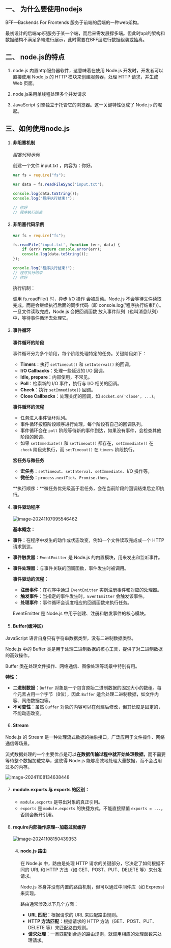 ## **一、 为什么要使用nodejs**

BFF—Backends For Frontends 服务于前端的后端的一种web架构。

最初设计的后端api只服务于某一个端，而后来需发展撑多端。但此时api的架构和数据结构不满足多端进行展示，此时需要在BFF层进行数据组装或抽离。



## **二、 node.js的特点**

1. node.js 内置http服务器软件，这意味着在使用 Node.js 开发时，开发者可以直接使用 Node.js 的 HTTP 模块来创建服务器，处理 HTTP 请求，并生成 Web 页面。

2. node.js采用单线程处理多个并发请求
3. JavaScript 引擎独立于托管它的浏览器。这一关键特性促成了 Node.js 的崛起。

## **三、如何使用node.js**

1. #### **非阻塞机制**

   *阻塞代码示例*

   创建一个文件 input.txt ，内容为：你好。

   ```javascript
   var fs = require("fs");
   
   var data = fs.readFileSync('input.txt');
   
   console.log(data.toString());
   console.log("程序执行结束!");
   
   // 你好
   // 程序执行结束
   ```

2. #### **非阻塞代码示例**

   ```js
   var fs = require("fs");
   
   fs.readFile('input.txt', function (err, data) {
       if (err) return console.error(err);
       console.log(data.toString());
   });
   
   console.log("程序执行结束!");
   // 程序执行结束
   // 你好
   ```

   执行机制：

   调用 fs.readFile() 时，异步 I/O 操作 会被启动。Node.js 不会等待文件读取完成，而是会继续执行后面的同步代码（即 console.log('程序执行结束!')）。一旦文件读取完成，Node.js 会把回调函数 放入事件队列（也叫消息队列）中，等待事件循环去处理它。

3. ####  **事件循环**

   **事件循环的阶段**

   事件循环分为多个阶段，每个阶段处理特定的任务。关键阶段如下：

   - **Timers**：执行 `setTimeout()` 和 `setInterval()` 的回调。
   - **I/O Callbacks**：处理一些延迟的 I/O 回调。
   - **Idle, prepare**：内部使用，不常见。
   - **Poll**：检索新的 I/O 事件，执行与 I/O 相关的回调。
   - **Check**：执行 `setImmediate()` 回调。
   - **Close Callbacks**：处理关闭的回调，如 `socket.on('close', ...)`。

   **事件循环的流程**

   - 任务进入事件循环队列。
   - 事件循环按照阶段顺序进行处理，每个阶段有自己的回调队列。
   - 事件循环会在 `poll` 阶段等待新的事件到达，如果没有事件，会检查其他阶段的回调。
   - 如果 `setImmediate()` 和 `setTimeout()` 都存在，`setImmediate()` 在 `check` 阶段先执行，而 `setTimeout()` 在 `timers` 阶段执行。

   **宏任务与微任务**

   - **宏任务**：`setTimeout`、`setInterval`、`setImmediate`、I/O 操作等。
   - **微任务**：`process.nextTick`、`Promise.then`。

   **执行顺序：**微任务优先级高于宏任务，会在当前阶段的回调结束后立即执行。

   

4. #### **事件驱动程序**

   ![image-20241107095546462](C:\Users\Administrator\AppData\Roaming\Typora\typora-user-images\image-20241107095546462.png)

   

   **基本概念：**

- **事件**：在程序中发生的动作或状态改变，例如一个文件读取完成或一个 HTTP 请求到达。

- **事件触发器**：`EventEmitter` 是 Node.js 的内置模块，用来发出和监听事件。

- **事件处理器**：与事件关联的回调函数，事件发生时被调用。

  

  **事件驱动的流程：**

  - **注册事件**：在程序中通过 `EventEmitter` 实例注册事件和对应的处理器。
  - **触发事件**：当指定的事件发生时，`EventEmitter` 会触发该事件。
  - **处理事件**：事件循环会调度相应的回调函数来执行任务。

  EventEmitter 是 Node.js 中用于创建、注册和触发事件的核心模块。



5. #### Buffer(缓冲区)

JavaScript 语言自身只有字符串数据类型，没有二进制数据类型。

Node.js 中的 Buffer 类是用于处理二进制数据的核心工具，提供了对二进制数据的高效操作。

Buffer 类在处理文件操作、网络通信、图像处理等场景中特别有用。

**特性：**

- **二进制数据**：`Buffer` 对象是一个包含原始二进制数据的固定大小的数组。每个元素占用一个字节（8位），因此 `Buffer` 适合处理二进制数据，如文件内容、网络数据包等。
- **不可变性**：虽然 `Buffer` 对象的内容可以在创建后修改，但其长度是固定的，不能动态改变。

6. ####  Stream

Node.js 的 Stream 是一种处理流式数据的抽象接口，广泛应用于文件操作、网络通信等场景。

流式数据处理的一个主要优点是可以**在数据传输过程中就开始处理数据**，而不需要等待整个数据加载完毕，这使得 Node.js 能够高效地处理大量数据，而不会占用过多的内存。

![image-20241108134638448](C:\Users\Administrator\AppData\Roaming\Typora\typora-user-images\image-20241108134638448.png)

7. #### **module.exports 与 exports 的区别：**

   - `module.exports` 是导出对象的真正引用。
   - `exports` 是 `module.exports` 的快捷方式。不能直接赋值 `exports = ...`，否则会断开引用。

8. ####  require内部操作原理--加载过就缓存

   ![image-20241108150439353](C:\Users\Administrator\AppData\Roaming\Typora\typora-user-images\image-20241108150439353.png)

   
   
   4. #### node.js 路由
   
      在 Node.js 中，路由是处理 HTTP 请求的关键部分，它决定了如何根据不同的 URL 和 HTTP 方法（如 GET、POST、PUT、DELETE 等）来分发请求。
   
      Node.js 本身并没有内置的路由机制，但可以通过中间件库（如 Express）来实现。
   
      路由通常涉及以下几个方面：
   
      - **URL 匹配**：根据请求的 URL 来匹配路由规则。
      - **HTTP 方法匹配**：根据请求的 HTTP 方法（GET、POST、PUT、DELETE 等）来匹配路由规则。
      - **请求处理**：一旦匹配到合适的路由规则，就调用相应的处理函数来处理请求。